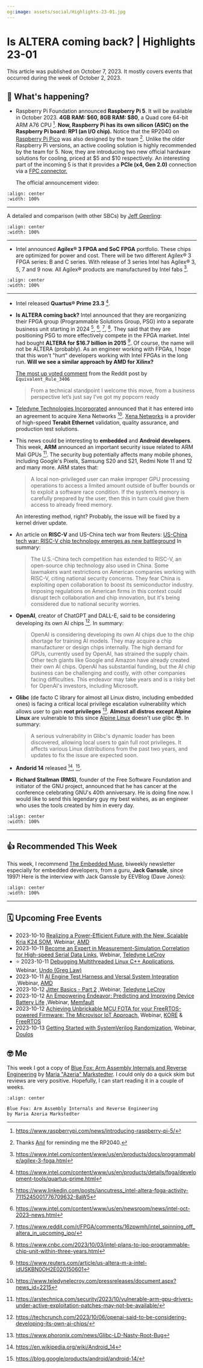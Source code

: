 ```yaml
---
og:image: assets/social/Highlights-23-01.jpg
---
```

# Is ALTERA coming back? | Highlights 23-01

This article was published on October 7, 2023. It mostly covers events that
occurred during the week of October 2, 2023.

## 📰 What's happening?

- Raspberry Pi Foundation announced **Raspberry Pi 5**. It will be available in
  October 2023. **4GB RAM: $60, 8GB RAM: $80**, a Quad core 64-bit ARM A76 CPU [^1f].
  **Now, Raspberry Pi has its own silicon (ASIC) on the Raspberry Pi board: RP1
  (an I/O chip).** Notice that the RP2040 on [Raspberry Pi
  Pico](https://www.raspberrypi.com/products/raspberry-pi-pico/) was also
  designed by the team [^4f]. Unlike the older Raspberry Pi versions, an active
  cooling solution is highly recommended by the team for 5. Now, they are
  introducing two new official hardware solutions for cooling, priced at $5 and
  $10 respectively. An interesting part of the incoming 5 is that it provides a
  **PCIe (x4, Gen 2.0)** connection via a [FPC
  connector.](https://connectorsupplier.com/meet-the-connector-ffc-fpc-connectors/)

  The official announcement video:

```{youtube} oo5wb4LDWW4
:align: center
:width: 100%
```

---

A detailed and comparison (with other SBCs) by [Jeff
Geerling](https://www.jeffgeerling.com):

```{youtube} nBtOEmUqASQ
:align: center
:width: 100%
```

---

- Intel announced **Agilex® 3 FPGA and SoC FPGA** portfolio. These chips are optimized
  for power and cost. There will be two different Agilex® 3 FPGA series: B and C
  series. With release of 3 series Intel has Agilex® 3, 5, 7 and 9
  now. All Agilex® products are manufactured by Intel fabs [^2f].

```{youtube} uXQ275gqFOI
:align: center
:width: 100%
```

---

- Intel released **Quartus® Prime 23.3** [^3f].
- **Is ALTERA coming back?** Intel announced that they are reorganizing their
  FPGA group (Programmable Solutions Group, PSG) into a separate business unit
  starting in 2024 [^6f], [^7f], [^8f], [^9f]. They said that they are
  positioning PSG to more effectively compete in the FPGA market. Intel had
  bought **ALTERA for $16.7 billion in 2015** [^10f]. Of course, the name will
  not be ALTERA (probably). As an engineer working with FPGAs, I hope that this
  won't "hurt" developers working with Intel FPGAs in the long run. **Will we
  see a similar approach by AMD for Xilinx?**

  [The most up voted
  comment](https://www.reddit.com/r/FPGA/comments/16zpwmh/comment/k3g5xs8/?utm_source=share&utm_medium=web2x&context=3)
  from the Reddit post by `Equivalent_Rule_3406`

  > From a technical standpoint I welcome this move, from a business perspective
  > let’s just say I’ve got my popcorn ready

- [Teledyne Technologies Incorporated](https://www.teledynelecroy.com/)
  announced that it has entered into an agreement to acquire Xena Networks
  [^5f]. [Xena Networks](https://xenanetworks.com/) is a provider of high-speed
  **Terabit Ethernet** validation, quality assurance, and production test
  solutions.
- This news could be interesting to **embedded** and **Android developers**.
  This week, **ARM** announced an important security issue related to ARM Mali
  GPUs [^11f]. The security bug potentially affects many mobile phones,
  including Google's Pixels, Samsung S20 and S21, Redmi Note 11 and 12 and many
  more. ARM states that:

  > A local non-privileged user can make improper GPU processing operations to
  > access a limited amount outside of buffer bounds or to exploit a software
  > race condition. If the system’s memory is carefully prepared by the user,
  > then this in turn could give them access to already freed memory.

  An interesting method, right? Probably, the issue will be fixed by a kernel
  driver update.
- An article on **RISC-V** and US-China tech war from Reuters:
  [US-China tech war: RISC-V chip technology emerges as new battleground](https://www.reuters.com/technology/us-china-tech-war-risc-v-chip-technology-emerges-new-battleground-2023-10-06)
  In summary:

  > The U.S.-China tech competition has extended to RISC-V, an open-source chip
  > technology also used in China. Some lawmakers want restrictions on American
  > companies working with RISC-V, citing national security concerns. They fear
  > China is exploiting open collaboration to boost its semiconductor industry.
  > Imposing regulations on American firms in this context could disrupt tech
  > collaboration and chip innovation, but it's being considered due to national
  > security worries.
- **OpenAI**, creator of ChatGPT and DALL-E, said to be considering developing its
  own AI chips [^12f]. In summary:

  > OpenAI is considering developing its own AI chips due to the chip shortage
  > for training AI models. They may acquire a chip manufacturer or design chips
  > internally. The high demand for GPUs, currently used by OpenAI, has strained
  > the supply chain. Other tech giants like Google and Amazon have already
  > created their own AI chips. OpenAI has substantial funding, but the AI chip
  > business can be challenging and costly, with other companies facing
  > difficulties. This endeavor may take years and is a risky bet for OpenAI's
  > investors, including Microsoft.

- **Glibc** (de facto C library for almost all Linux distro, including embedded
  ones) is facing a critical local privilege escalation vulnerability which
  allows user to gain **root privileges** [^13f]. **Almost all distros except
  Alpine Linux** are vulnerable to this since [Alpine
  Linux](https://alpinelinux.org) doesn't use glibc 😎. In summary:

  > A serious vulnerability in Glibc's dynamic loader has been discovered,
  > allowing local users to gain full root privileges. It affects various Linux
  > distributions from the past two years, and updates to fix the issue are
  > expected soon.

- **Andorid 14** released [^14f], [^15f].
- **Richard Stallman (RMS)**, founder of the Free Software Foundation and initiator
  of the GNU project, announced that he has cancer at the conference celebrating
  GNU's 40th anniversary. He is doing fine now. I would like to send this
  legendary guy my best wishes, as an engineer who uses the tools created by
  him in every day.

```{youtube} vUwQLsWjA-g
:align: center
:width: 100%
```

---

## 👍 Recommended This Week

This week, I recommend [The Embedded
Muse](http://www.ganssle.com/tem-subunsub.html), biweekly newsletter especially
for embedded developers, from a guru, **Jack Ganssle**, since 1997! Here is the
interview with Jack Ganssle by EEVBlog (Dave Jones):

```{youtube} 1apCAzCTZdQ
:align: center
:width: 100%
```

---

## 🗓️ Upcoming Free Events

- 2023-10-10 [Realizing a Power-Efficient Future with the New, Scalable Kria K24
  SOM](https://webinar.amd.com/Introducing-Kria-K24-SOM/en?utm_source=alperyazarcom&utm_medium=web&utm_campaign=events),
  Webinar,
  [AMD](https://www.amd.com/?utm_source=alperyazarcom&utm_medium=web&utm_campaign=events)
- 2023-10-11 [Become an Expert in Measurement-Simulation Correlation for
  High-speed Serial Data
  Links](https://go.teledynelecroy.com/l/48392/2023-08-29/8nx71y?utm_source=alperyazarcom&utm_medium=web&utm_campaign=events),
  Webinar, [Teledyne
  LeCroy](https://www.teledynelecroy.com/?utm_source=alperyazarcom&utm_medium=web&utm_campaign=events)
- ⭐ 2023-10-11 [Debugging Multithreaded Linux C++
  Applications](https://info.undo.io/en/debugging-multithreaded-cplusplus-applications-crash-course?utm_source=alperyazarcom&utm_medium=web&utm_campaign=events),
  Webinar, [Undo (Greg
  Law)](https://undo.io/?utm_source=alperyazarcom&utm_medium=web&utm_campaign=events)
- 2023-10-11 [AI Engine Test Harness and Versal System
  Integration](https://webinar.amd.com/2023-Vitis-Developer-Series/en/registration?utm_source=alperyazarcom&utm_medium=web&utm_campaign=events)
  ,Webinar,
  [AMD](https://www.amd.com/?utm_source=alperyazarcom&utm_medium=web&utm_campaign=events)
- 2023-10-12 [Jitter Basics - Part
  2](https://go.teledynelecroy.com/l/48392/2023-08-29/8nx6yy?utm_source=alperyazarcom&utm_medium=web&utm_campaign=events)
  ,Webinar, [Teledyne
  LeCroy](https://www.teledynelecroy.com/?utm_source=alperyazarcom&utm_medium=web&utm_campaign=events)
- 2023-10-12 [An Empowering Endeavor: Predicting and Improving Device Battery
  Life](https://go.memfault.com/predicting-improving-device-battery-life?utm_source=alperyazarcom&utm_medium=web&utm_campaign=events)
  ,Webinar,
  [Memfault](https://memfault.com/?utm_source=alperyazarcom&utm_medium=web&utm_campaign=events)
- 2023-10-12 [Achieving Unbrickable MCU FOTA for your FreeRTOS-powered Firmware:
  The Microvisor IoT
  Approach](https://register.gotowebinar.com/register/4896989928321890400?utm_source=alperyazarcom&utm_medium=web&utm_campaign=events),
  Webinar,
  [KORE](https://www.korewireless.com/?utm_source=alperyazarcom&utm_medium=web&utm_campaign=events)
  &
  [FreeRTOS](https://www.freertos.org/?utm_source=alperyazarcom&utm_medium=web&utm_campaign=events)
- 2023-10-13 [Getting Started with SystemVerilog
  Randomization](https://www.doulos.com/webinars/getting-started-with-systemverilog-randomization/),
  Webinar, [Doulos](https://www.doulos.com/)

## 🤓 Me

This week I got a copy of [Blue Fox: Arm Assembly Internals and Reverse
Engineering](https://www.wiley.com/en-us/Blue+Fox:+Arm+Assembly+Internals+and+Reverse+Engineering-p-9781119745303)
by [Maria "Azeria"
Markstedter](https://www.forbes.com/profile/maria-markstedter). I could only do
a quick skim but reviews are very positive. Hopefully, I can start reading it in
a couple of weeks.

```{figure} assets/01-a.jpg
:align: center

Blue Fox: Arm Assembly Internals and Reverse Engineering
by Maria Azeria Markstedter
```

[^1f]: <https://www.raspberrypi.com/news/introducing-raspberry-pi-5/>
[^2f]: <https://www.intel.com/content/www/us/en/products/docs/programmable/agilex-3-fpga.html>
[^3f]: <https://www.intel.com/content/www/us/en/products/details/fpga/development-tools/quartus-prime.html>
[^4f]: Thanks [Anıl](https://www.linkedin.com/in/aniltirli) for reminding me the RP2040.
[^5f]: <https://www.teledynelecroy.com/pressreleases/document.aspx?news_id=2215>
[^6f]: <https://www.linkedin.com/posts/iancutress_intel-altera-fpga-activity-7115245001776709632-8aW5>
[^7f]: <https://www.intel.com/content/www/us/en/newsroom/news/intel-oct-2023-news.html>
[^8f]: <https://www.reddit.com/r/FPGA/comments/16zpwmh/intel_spinning_off_altera_in_upcoming_ipo/>
[^9f]: <https://www.cnbc.com/2023/10/03/intel-plans-to-ipo-programmable-chip-unit-within-three-years.html>
[^10f]: <https://www.reuters.com/article/us-altera-m-a-intel-idUSKBN0OH2E020150601>
[^11f]: <https://arstechnica.com/security/2023/10/vulnerable-arm-gpu-drivers-under-active-exploitation-patches-may-not-be-available/>
[^12f]: <https://techcrunch.com/2023/10/06/openai-said-to-be-considering-developing-its-own-ai-chips/>
[^13f]: <https://www.phoronix.com/news/Glibc-LD-Nasty-Root-Bug>
[^14f]: <https://en.wikipedia.org/wiki/Android_14>
[^15f]: <https://blog.google/products/android/android-14/>
